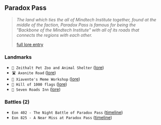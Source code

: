 ## Paradox Pass
> *The land which ties the all of Mindtech Institute together, found at the middle of the faction, Paradox Pass is famous for being the "Backbone of the Mindtech Institute" with all of its roads that connects the regions with each other.*  
>  
> [full lore entry](<https://zeithalt.github.io//r/paradox_pass.html>)

### Landmarks
- `🦁 Zeithalt Pet Zoo and Animal Shelter` ([lore](<https://zeithalt.github.io//r/animal_shelter.html>))
- `🛣️ Axonite Road` ([lore](<https://zeithalt.github.io//r/axonite_road.html>))
- `🎨️ Xiavente's Meme Workshop` ([lore](<https://zeithalt.github.io//r/meme_workshop.html>))
- `🎌️ Hill of 1000 flags` ([lore](<https://zeithalt.github.io//r/hill_of_flags.html>))
- `🍺️ Seven Roads Inn` ([lore](<https://zeithalt.github.io//r/seven_roads_inn.html>))
### Battles (2)
- `Eon 402 - The Night Battle of Paradox Pass` ([timeline](<https://zeithalt.github.io//t/#eon0402>))
- `Eon 825 - A Near Miss at Paradox Pass` ([timeline](<https://zeithalt.github.io//t/#eon0825>))
